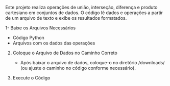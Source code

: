 Este projeto realiza operações de união, interseção, diferença e produto cartesiano em conjuntos de dados. O código lê dados e operações a partir de um arquivo de texto e exibe os resultados formatados.

1- Baixe os Arquivos Necessários
   - Código Python
   - Arquivos com os dados das operações

2. Coloque o Arquivo de Dados no Caminho Correto
   - Após baixar o arquivo de dados, coloque-o no diretório /downloads/ (ou ajuste o caminho no código conforme necessário).

3. Execute o Código
     
